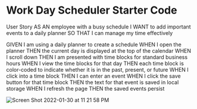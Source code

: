 # Work Day Scheduler Starter Code

User Story
AS AN employee with a busy schedule
I WANT to add important events to a daily planner
SO THAT I can manage my time effectively


GIVEN I am using a daily planner to create a schedule
WHEN I open the planner
THEN the current day is displayed at the top of the calendar
WHEN I scroll down
THEN I am presented with time blocks for standard business hours
WHEN I view the time blocks for that day
THEN each time block is color-coded to indicate whether it is in the past, present, or future
WHEN I click into a time block
THEN I can enter an event
WHEN I click the save button for that time block
THEN the text for that event is saved in local storage
WHEN I refresh the page
THEN the saved events persist


![Screen Shot 2022-01-30 at 11 21 58 PM](https://user-images.githubusercontent.com/95604761/151756005-afe99d72-7f9b-4265-b86f-f88b47b9dce0.png)

